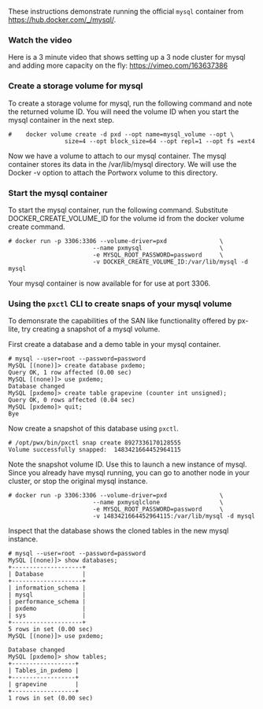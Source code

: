 These instructions demonstrate running the official `mysql` container from https://hub.docker.com/_/mysql/.
### Watch the video
Here is a 3 minute video that shows setting up a 3 node cluster for mysql and adding more capacity on the fly: https://vimeo.com/163637386

### Create a storage volume for mysql
To create a storage volume for mysql, run the following command and note the returned volume ID. You will need the volume ID when you start the mysql container in the next step.

```
#    docker volume create -d pxd --opt name=mysql_volume --opt \ 
     			size=4 --opt block_size=64 --opt repl=1 --opt fs =ext4
```

Now we have a volume to attach to our mysql container. The mysql container stores its data in the /var/lib/mysql directory. We will use the Docker -v option to attach the Portworx volume to this directory.  

### Start the mysql container
To start the mysql container, run the following command. Substitute DOCKER_CREATE_VOLUME_ID for the volume id from the docker volume create command.

```
# docker run -p 3306:3306 --volume-driver=pxd               \
                        --name pxmysql                      \
                        -e MYSQL_ROOT_PASSWORD=password     \
                        -v DOCKER_CREATE_VOLUME_ID:/var/lib/mysql -d mysql
```
Your mysql container is now available for for use at port 3306.

### Using the `pxctl` CLI to create snaps of your mysql volume
To demonsrate the capabilities of the SAN like functionality offered by px-lite, try creating a snapshot of a mysql volume.

First create a database and a demo table in your mysql container.

```
# mysql --user=root --password=password
MySQL [(none)]> create database pxdemo;
Query OK, 1 row affected (0.00 sec)
MySQL [(none)]> use pxdemo;
Database changed
MySQL [pxdemo]> create table grapevine (counter int unsigned);
Query OK, 0 rows affected (0.04 sec)
MySQL [pxdemo]> quit;
Bye
```

Now create a snapshot of this database using `pxctl`.

```
# /opt/pwx/bin/pxctl snap create 8927336170128555
Volume successfully snapped:  1483421664452964115
```

Note the snapshot volume ID.  Use this to launch a new instance of mysql.  Since you already have mysql running, you can go to another node in your cluster, or stop the original mysql instance.

```
# docker run -p 3306:3306 --volume-driver=pxd 				\
                        --name pxmysqlclone                 \
                        -e MYSQL_ROOT_PASSWORD=password     \
                        -v 1483421664452964115:/var/lib/mysql -d mysql
```

Inspect that the database shows the cloned tables in the new mysql instance. 

```
# mysql --user=root --password=password
MySQL [(none)]> show databases;
+--------------------+
| Database           |
+--------------------+
| information_schema |
| mysql              |
| performance_schema |
| pxdemo             |
| sys                |
+--------------------+
5 rows in set (0.00 sec)
MySQL [(none)]> use pxdemo;

Database changed
MySQL [pxdemo]> show tables;
+------------------+
| Tables_in_pxdemo |
+------------------+
| grapevine        |
+------------------+
1 rows in set (0.00 sec)
```
